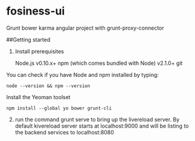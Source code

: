 # fosiness-ui
Grunt bower karma angular project with grunt-proxy-connector

##Getting started

1) Install prerequisites

    Node.js v0.10.x+
    npm (which comes bundled with Node) v2.1.0+
    git
    
  You can check if you have Node and npm installed by typing:
  
    node --version && npm --version

  Install the Yeoman toolset
  
    npm install --global yo bower grunt-cli
    
2) run the command grunt serve to bring up the livereload server.
  By default kivereload server starts at localhost:9000 and will be listing to the backend services to localhost:8080
  
  
